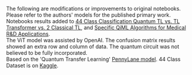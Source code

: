 The following are modifications or improvements to original notebooks. Please refer to the authors' models for the published primary work. Notebooks results added to [44 Class Classification Quantum TL vs. TL Transformer vs. 2 Classical TL](https://www.chemicalqdevice.com/44-class-classification-quantum-tl-vs-tl-transformer-vs-2-classical-tl), 
and [Specific QiML Algorithms for Medical R&D Applications](https://www.chemicalqdevice.com/specific-qiml-algorithms-for-medical-rd-applications).<br>
The ViT model was assisted by OpenAI. The confusion matrix results showed an extra row and column of data. The quantum circuit was not believed to be fully incorporated. <br>
Based on the 'Quantum Transfer Learning' [PennyLane model](https://pennylane.ai/qml/demos/tutorial_quantum_transfer_learning). 44 Class Dataset is on [Kaggle](https://www.kaggle.com/datasets/fernando2rad/brain-tumor-mri-images-44c?select=Germinoma+T2).
